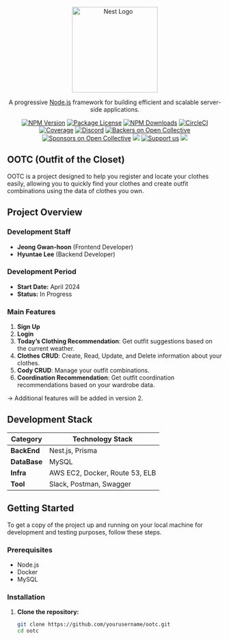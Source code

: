 <p align="center">
  <a href="http://nestjs.com/" target="blank"><img src="https://nestjs.com/img/logo-small.svg" width="200" alt="Nest Logo" /></a>
</p>

[circleci-image]: https://img.shields.io/circleci/build/github/nestjs/nest/master?token=abc123def456
[circleci-url]: https://circleci.com/gh/nestjs/nest

  <p align="center">A progressive <a href="http://nodejs.org" target="_blank">Node.js</a> framework for building efficient and scalable server-side applications.</p>
    <p align="center">
<a href="https://www.npmjs.com/~nestjscore" target="_blank"><img src="https://img.shields.io/npm/v/@nestjs/core.svg" alt="NPM Version" /></a>
<a href="https://www.npmjs.com/~nestjscore" target="_blank"><img src="https://img.shields.io/npm/l/@nestjs/core.svg" alt="Package License" /></a>
<a href="https://www.npmjs.com/~nestjscore" target="_blank"><img src="https://img.shields.io/npm/dm/@nestjs/common.svg" alt="NPM Downloads" /></a>
<a href="https://circleci.com/gh/nestjs/nest" target="_blank"><img src="https://img.shields.io/circleci/build/github/nestjs/nest/master" alt="CircleCI" /></a>
<a href="https://coveralls.io/github/nestjs/nest?branch=master" target="_blank"><img src="https://coveralls.io/repos/github/nestjs/nest/badge.svg?branch=master#9" alt="Coverage" /></a>
<a href="https://discord.gg/G7Qnnhy" target="_blank"><img src="https://img.shields.io/badge/discord-online-brightgreen.svg" alt="Discord"/></a>
<a href="https://opencollective.com/nest#backer" target="_blank"><img src="https://opencollective.com/nest/backers/badge.svg" alt="Backers on Open Collective" /></a>
<a href="https://opencollective.com/nest#sponsor" target="_blank"><img src="https://opencollective.com/nest/sponsors/badge.svg" alt="Sponsors on Open Collective" /></a>
<a href="https://paypal.me/kamilmysliwiec" target="_blank"><img src="https://img.shields.io/badge/Donate-PayPal-ff3f59.svg"/></a>
<a href="https://opencollective.com/nest#sponsor"  target="_blank"><img src="https://img.shields.io/badge/Support%20us-Open%20Collective-41B883.svg" alt="Support us"></a>
<a href="https://twitter.com/nestframework" target="_blank"><img src="https://img.shields.io/twitter/follow/nestframework.svg?style=social&label=Follow"></a>
</p>

## OOTC (Outfit of the Closet)

OOTC is a project designed to help you register and locate your clothes easily, allowing you to quickly find your clothes and create outfit combinations using the data of clothes you own.

## Project Overview

### Development Staff
- **Jeong Gwan-hoon** (Frontend Developer)
- **Hyuntae Lee** (Backend Developer)

### Development Period
- **Start Date:** April 2024
- **Status:** In Progress

### Main Features
1. **Sign Up**
2. **Login**
3. **Today’s Clothing Recommendation**: Get outfit suggestions based on the current weather.
4. **Clothes CRUD**: Create, Read, Update, and Delete information about your clothes.
5. **Cody CRUD**: Manage your outfit combinations.
6. **Coordination Recommendation**: Get outfit coordination recommendations based on your wardrobe data.

→ Additional features will be added in version 2.

## Development Stack

| Category | Technology Stack |
| -------- | ----------------- |
| **BackEnd** | Nest.js, Prisma |
| **DataBase** | MySQL |
| **Infra** | AWS EC2, Docker, Route 53, ELB |
| **Tool** | Slack, Postman, Swagger |

## Getting Started

To get a copy of the project up and running on your local machine for development and testing purposes, follow these steps.

### Prerequisites

- Node.js
- Docker
- MySQL

### Installation

1. **Clone the repository:**
   ```bash
   git clone https://github.com/yourusername/ootc.git
   cd ootc
